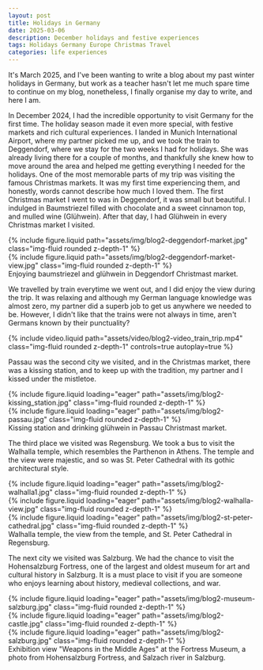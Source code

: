 ```yaml
---
layout: post
title: Holidays in Germany
date: 2025-03-06
description: December holidays and festive experiences
tags: Holidays Germany Europe Christmas Travel 
categories: life experiences
---
```


It's March 2025, and I've been wanting to write a blog about my past winter holidays in Germany, but work as a teacher hasn't let me much spare time to continue on my blog, nonetheless, I finally organise my day to write, and here I am.

In December 2024, I had the incredible opportunity to visit Germany for the first time. The holiday season made it even more special, with festive markets and rich cultural experiences. 
I landed in Munich International Airport, where my partner picked me up, and we took the train to Deggendorf, where we stay for the two weeks I had for holidays. She was already living there for a couple of months, and thankfully she knew how to move around the area and helped me getting everything I needed for the holidays.
One of the most memorable parts of my trip was visiting the famous Christmas markets. It was my first time experiencing them, and honestly, words cannot describe how much I loved them. The first Christmas market I went to was in Deggendorf, it was small but beautiful. I indulged in Baumstriezel filled with chocolate and a sweet cinnamon top, and mulled wine (Glühwein). After that day, I had Glühwein in every Christmas market I visited. 

<div class="row justify-content-sm-center">
    <div class="col-sm-8 mt-3 mt-md-0">
        {% include figure.liquid path="assets/img/blog2-deggendorf-market.jpg" class="img-fluid rounded z-depth-1" %}
    </div>
    <div class="col-sm-4 mt-3 mt-md-0">
        {% include figure.liquid path="assets/img/blog2-deggendorf-market-view.jpg" class="img-fluid rounded z-depth-1" %}
    </div>
</div>
<div class="caption">
    Enjoying baumstriezel and glühwein in Deggendorf Christmast market.
</div>

We travelled by train everytime we went out, and I did enjoy the view during the trip. It was relaxing and although my German language knowledge was almost zero, my partner did a superb job to get us anywhere we needed to be. However, I didn't like that the trains were not always in time, aren't Germans known by their punctuality? 

{% include video.liquid path="assets/video/blog2-video_train_trip.mp4" class="img-fluid rounded z-depth-1" controls=true autoplay=true %}

Passau was the second city we visited, and in the Christmas market, there was a kissing station, and to keep up with the tradition, my partner and I kissed under the mistletoe.

<div class="row">
    <div class="col-sm mt-2 mt-md-0">
        {% include figure.liquid loading="eager" path="assets/img/blog2-kissing_station.jpg" class="img-fluid rounded z-depth-1" %}
    </div>
    <div class="col-sm mt-2 mt-md-0">
        {% include figure.liquid loading="eager" path="assets/img/blog2-passau.jpg" class="img-fluid rounded z-depth-1" %}
    </div>
   </div>
<div class="caption">
    Kissing station and drinking glühwein in Passau Christmast market.
</div>


The third place we visited was Regensburg. We took a bus to visit the Walhalla temple, which resembles the Parthenon in Athens. The temple and the view were majestic, and so was St. Peter Cathedral with its gothic architectural style.
<div class="row">
    <div class="col-sm mt-3 mt-md-0">
        {% include figure.liquid loading="eager" path="assets/img/blog2-walhalla1.jpg" class="img-fluid rounded z-depth-1" %}
    </div>
    <div class="col-sm mt-3 mt-md-0">
        {% include figure.liquid loading="eager" path="assets/img/blog2-walhalla-view.jpg" class="img-fluid rounded z-depth-1" %}
    </div>
    <div class="col-sm mt-3 mt-md-0">
        {% include figure.liquid loading="eager" path="assets/img/blog2-st-peter-cathedral.jpg" class="img-fluid rounded z-depth-1" %}
    </div>
</div>
<div class="caption">
    Walhalla temple, the view from the temple, and St. Peter Cathedral in Regensburg.
</div>

The next city we visited was Salzburg. We had the chance to visit the Hohensalzburg Fortress, one of the largest and oldest museum for art and cultural history in Salzburg. It is a must place to visit if you are someone who enjoys learning about history, medieval collections, and war.
<div class="row">
    <div class="col-sm mt-3 mt-md-0">
        {% include figure.liquid loading="eager" path="assets/img/blog2-museum-salzburg.jpg" class="img-fluid rounded z-depth-1" %}
    </div>
    <div class="col-sm mt-3 mt-md-0">
        {% include figure.liquid loading="eager" path="assets/img/blog2-castle.jpg" class="img-fluid rounded z-depth-1" %}
    </div>
    <div class="col-sm mt-3 mt-md-0">
        {% include figure.liquid loading="eager" path="assets/img/blog2-salzburg.jpg" class="img-fluid rounded z-depth-1" %}
    </div>
</div>
<div class="caption">
    Exhibition view "Weapons in the Middle Ages" at the Fortress Museum, a photo from Hohensalzburg Fortress, and Salzach river in Salzburg.
</div>
